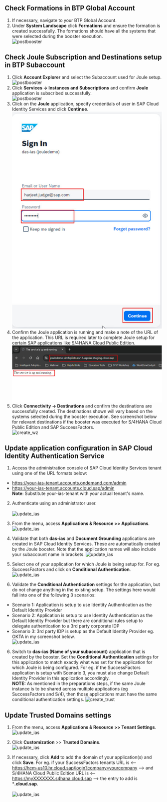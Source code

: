 ## Check Formations in BTP Global Account
1. If necessary, navigate to your BTP Global Account.
2. Under **System Landscape** click **Formations** and ensure the formation is created successfully.  The formations should have all the systems that were selected during the booster execution.</br> 
![postbooster](1.jpg)

## Check Joule Subscription and Destinations setup in BTP Subaccount
1. Click **Account Explorer** and select the Subaccount used for Joule setup.</br>
 ![postbooster](3.jpg)
2. Click **Services -> Instances and Subscriptions** and confirm **Joule** application is subscribed successfully.</br>
  ![postbooster](4.jpg)
3. Click on the **Joule** application, specify credentials of user in SAP Cloud Identity Services and click **Continue**.</br>
   ![postbooster](4-1.jpg)
4. Confirm the Joule application is running and make a note of the URL of the application.  This URL is required later to complete Joule setup for certain SAP 
   applications like S/4HANA Cloud Public Edition.</br>
   ![postbooster](4-2.jpg) 
5. Click **Connectivity -> Destinations** and confirm the destinations are successfully created.  The destinations shown will vary based on the systems selected during the booster execution.  See screenshot below for relevant destinations if the booster was executed for S/4HANA Cloud Public Edition and SAP SuccessFactors.</br>
![create_wz](2.jpg)  

## **Update application configuration in SAP Cloud Identity Authentication Service**
1. Access the administration console of SAP Cloud Identity Services tenant using one of the URL formats below:
  * https://your-ias-tenant.accounts.ondemand.com/admin
  * https://your-ias-tenant.accounts.cloud.sap/admin              
**Note**: Substitute your-ias-tenant with your actual tenant's name.

2. Authenticate using an administrator user.</br>              
![update_ias](7.jpg)

3. From the menu, access **Applications & Resource >> Applications**.</br>
![update_ias](8.jpg)

4. Validate that both **das-ias** and **Document Grounding** applications are created in SAP Cloud Identity Services.  These are automatically created by the Joule booster.  Note that the application names will also include your subaccount name in brackets.
![update_ias](5-1.jpg)
4. Select one of your application for which Joule is being setup for.  For eg. SuccessFactors and click on **Conditional Authentication**.</br>
![update_ias](9.jpg)
5. Validate the **Conditional Authentication** settings for the application, but do not change anything in the existing setup.  The settings here would fall into one of the following 3 scenarios:
 * Scenario 1: Application is setup to use Identity Authentication as the Default Identity Provider
 * Scenario 2: Application is setup to use Identity Authentication as the Default Identity Provider but there are conditional rules setup to delegate authentication to a 3rd party corporate IDP
 * Scenario 3: 3rd party IDP is setup as the Default Identity Provider eg. OKTA in my screenshot below.</br>
![update_ias](9-1.jpg)

6. Switch to **das-ias (Name of your subaccount)** application that is created by the booster. Set the **Conditional Authentication** settings for this application to match exactly what was set for the application for which Joule is being configured.  For eg. if the SuccessFactors application is setup with Scenario 3, you must also change Default Identity Provider in this application accordingly.</br>
**NOTE:** As mentioned in the preparations steps, if the same Joule instance is to be shared across multiple applications (eg SuccessFactors and S/4), then those applications must have the same conditional authentication settings.
![create_trust](image.png)

## **Update Trusted Domains settings**

1. From the menu, access **Applications & Resource >> Tenant Settings**.</br>
![update_ias](11-1.jpg)

2. Click **Customization** >> **Trusted Domains**.</br>
![update_ias](12.jpg)

3. If necessary, click **Add** to add the domain of your application(s) and click **Save**.  For eg. if your SuccessFactors tenants URL is <--https://hcm-us10.hr.cloud.sap/login?company=yourcompany --> and S/4HANA Cloud Public Edition URL is <--https://myXXXXXXX.s4hana.cloud.sap --> the entry to add is ***.cloud.sap**.</br>        
![update_ias](13.jpg)



